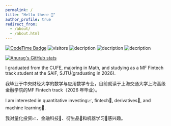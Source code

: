 ```yaml
---
permalink: /
title: "Hello there 👋"
author_profile: true
redirect_from: 
  - /about/
  - /about.html
---
```


<!--Hi there 👋 -->
[![CodeTime Badge](https://img.shields.io/endpoint?style=flat&color=222&url=https%3A%2F%2Fapi.codetime.dev%2Fshield%3Fid%3D25196%26project%3D%26in=0)](https://codetime.dev)
 ![visitors](https://visitor-badge.laobi.icu/badge?page_id=Naqiang01.Nanqiang01)
![decription](https://img.shields.io/badge/Language-Python-yellow)
![decription](https://img.shields.io/badge/Language-R-blue)
![decription](https://img.shields.io/badge/Language-C++-red)

[![Anurag's GitHub stats](https://github-readme-stats.vercel.app/api?username=Nanqiang01&show_icons=true&theme=transparent)](https://github.com/anuraghazra/github-readme-stats)

I graduated from the CUFE, majoring in Math, and studying as a MF Fintech track student at the SAIF, SJTU(graduating in 2026).

我毕业于中央财经大学的数学与应用数学专业，目前就读于上海交通大学上海高级金融学院的MF Fintech track（2026 年毕业）。

I am interested in quantitative investing📈, fintech🚀, derivatives🌿, and machine learning🤖.

我对量化投资📈、金融科技🚀、衍生品🌿和机器学习🤖感兴趣。
